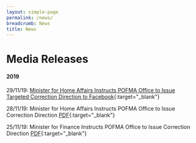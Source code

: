 ```yaml
---
layout: simple-page
permalink: /news/
breadcrumb: News
title: News
---
```


# Media Releases

#### 2019

29/11/19: [Minister for Home Affairs Instructs POFMA Office to Issue Targeted Correction Direction to Facebook](/documents/media-releases/2019/Nov/POFMA%20Office%20TCD%20Media%20Statement%2029%20Nov%202019.pdf){:target="_blank"}

28/11/19: Minister for Home Affairs Instructs POFMA Office to Issue Correction Direction [PDF](/documents/media-releases/2019/Nov/POFMA%20Office%20Media%20Statement%2028%20Nov%202019.pdf){:target="_blank"}

25/11/19: Minister for Finance Instructs POFMA Office to Issue Correction Direction [PDF](/documents/media-releases/2019/Nov/POFMA%20Office%20Media%20Statement%2025%20Nov%202019.pdf){:target="_blank"}


